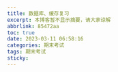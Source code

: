 ```yaml
---
title: 数据库、缓存复习
excerpt: 本博客暂不显示摘要，请大家谅解
abbrlink: 85472aa
toc: true
date: 2023-03-11 06:58:16
categories: 期末考试
tags: 期末考试
sticky:
---
```


